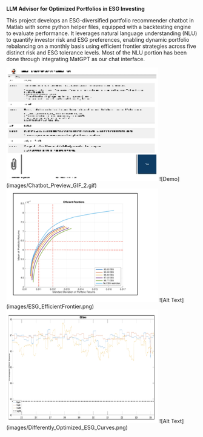 **LLM Advisor for Optimized Portfolios in ESG Investing**

This project develops an ESG-diversified portfolio recommender chatbot in Matlab with some python helper files, equipped with a backtesting engine to evaluate performance. It leverages natural language understanding (NLU) to quantify investor risk and ESG preferences, enabling dynamic portfolio rebalancing on a monthly basis using efficient frontier strategies across five distinct risk and ESG tolerance levels. Most of the NLU portion has been done through integrating MatGPT as our chat interface.


<img src="images/Chatbot_Preview_GIF_2.gif" width="400" height="300">
![Demo](images/Chatbot_Preview_GIF_2.gif)

<img src="images/ESG_EfficientFrontier.png" width="400" height="300">
![Alt Text](images/ESG_EfficientFrontier.png)

<img src="images/Differently_Optimized_ESG_Curves.png" width="400" height="300">
![Alt Text](images/Differently_Optimized_ESG_Curves.png)












